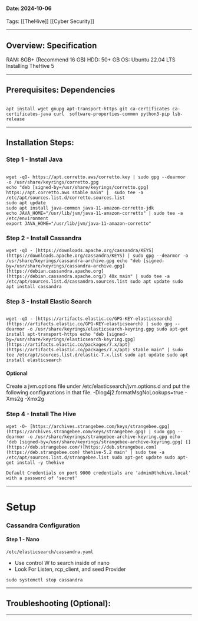 
#### Date: 2024-10-06
 Tags: [[TheHive]] [[Cyber Security]] 

---

## Overview: Specification 
RAM: 8GB+ (Recommend 16 GB)
HDD: 50+ GB
OS: Ubuntu 22.04 LTS
Installing TheHive 5

---

## Prerequisites: Dependencies

``` Terminal 

apt install wget gnupg apt-transport-https git ca-certificates ca-certificates-java curl  software-properties-common python3-pip lsb-release
```


---

## Installation Steps:

###  Step 1 - Install Java
``` Terminal 

wget -qO- https://apt.corretto.aws/corretto.key | sudo gpg --dearmor  -o /usr/share/keyrings/corretto.gpg
echo "deb [signed-by=/usr/share/keyrings/corretto.gpg] https://apt.corretto.aws stable main" |  sudo tee -a /etc/apt/sources.list.d/corretto.sources.list
sudo apt update
sudo apt install java-common java-11-amazon-corretto-jdk
echo JAVA_HOME="/usr/lib/jvm/java-11-amazon-corretto" | sudo tee -a /etc/environment
export JAVA_HOME="/usr/lib/jvm/java-11-amazon-corretto"

```


### Step 2 - Install Cassandra 
```Terminal 
wget -qO - [https://downloads.apache.org/cassandra/KEYS](https://downloads.apache.org/cassandra/KEYS) | sudo gpg --dearmor -o /usr/share/keyrings/cassandra-archive.gpg echo "deb [signed-by=/usr/share/keyrings/cassandra-archive.gpg] [https://debian.cassandra.apache.org](https://debian.cassandra.apache.org/) 40x main" | sudo tee -a /etc/apt/sources.list.d/cassandra.sources.list sudo apt update sudo apt install cassandra

```

### Step 3 - Install Elastic Search 
```Terminal 

wget -qO - [https://artifacts.elastic.co/GPG-KEY-elasticsearch](https://artifacts.elastic.co/GPG-KEY-elasticsearch) | sudo gpg --dearmor -o /usr/share/keyrings/elasticsearch-keyring.gpg sudo apt-get install apt-transport-https echo "deb [signed-by=/usr/share/keyrings/elasticsearch-keyring.gpg] [https://artifacts.elastic.co/packages/7.x/apt](https://artifacts.elastic.co/packages/7.x/apt) stable main" | sudo tee /etc/apt/sources.list.d/elastic-7.x.list sudo apt update sudo apt install elasticsearch
```

#### Optional 
Create a jvm.options file under /etc/elasticsearch/jvm.options.d and put the following configurations in that file. -Dlog4j2.formatMsgNoLookups=true -Xms2g -Xmx2g

### Step 4 - Install The Hive 
```Terminal 
wget -O- [https://archives.strangebee.com/keys/strangebee.gpg](https://archives.strangebee.com/keys/strangebee.gpg) | sudo gpg --dearmor -o /usr/share/keyrings/strangebee-archive-keyring.gpg echo 'deb [signed-by=/usr/share/keyrings/strangebee-archive-keyring.gpg] [](https://deb.strangebee.com/)[https://deb.strangebee.com](https://deb.strangebee.com) thehive-5.2 main' | sudo tee -a /etc/apt/sources.list.d/strangebee.list sudo apt-get update sudo apt-get install -y thehive

Default Credentials on port 9000 credentials are 'admin@thehive.local' with a password of 'secret'
```

---

# Setup 

### Cassandra Configuration 

#### Step 1 - Nano 
```Terminal 
/etc/elasticsearch/cassandra.yaml 
```

- Use control W to search inside of nano 
- Look For Listen, rcp_client, and seed Provider 

```Terminal 
sudo systemctl stop cassandra 
```






---
## Troubleshooting (Optional):


---


